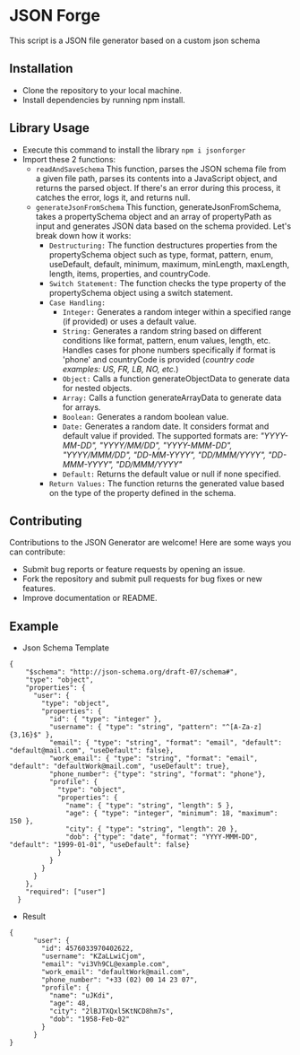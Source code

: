 # JSON Forge

This script is a JSON file generator based on a custom json schema

## Installation

- Clone the repository to your local machine.
- Install dependencies by running npm install.

## Library Usage

- Execute this command to install the library `npm i jsonforger`
- Import these 2 functions:
  - `readAndSaveSchema` This function, parses the JSON schema file from a given file path, parses its contents into a JavaScript object, and returns the parsed object. If there's an error during this process, it catches the error, logs it, and returns null.
  - `generateJsonFromSchema` This function, generateJsonFromSchema, takes a propertySchema object and an array of propertyPath as input and generates JSON data based on the schema provided. Let's break down how it works:
    - `Destructuring:` The function destructures properties from the propertySchema object such as type, format, pattern, enum, useDefault, default, minimum, maximum, minLength, maxLength, length, items, properties, and countryCode.
    - `Switch Statement:` The function checks the type property of the propertySchema object using a switch statement.
    - `Case Handling:`
      - `Integer:` Generates a random integer within a specified range (if provided) or uses a default value.
      - `String:` Generates a random string based on different conditions like format, pattern, enum values, length, etc. Handles cases for phone numbers specifically if format is 'phone' and countryCode is provided (_country code examples: US, FR, LB, NO, etc._)
      - `Object:` Calls a function generateObjectData to generate data for nested objects.
      - `Array:` Calls a function generateArrayData to generate data for arrays.
      - `Boolean:` Generates a random boolean value.
      - `Date:` Generates a random date. It considers format and default value if provided. The supported formats are: _"YYYY-MM-DD", "YYYY/MM/DD", "YYYY-MMM-DD", "YYYY/MMM/DD", "DD-MM-YYYY", "DD/MMM/YYYY", "DD-MMM-YYYY", "DD/MMM/YYYY"_
      - `Default:` Returns the default value or null if none specified.
    - `Return Values:` The function returns the generated value based on the type of the property defined in the schema.

## Contributing

Contributions to the JSON Generator are welcome! Here are some ways you can contribute:

- Submit bug reports or feature requests by opening an issue.
- Fork the repository and submit pull requests for bug fixes or new features.
- Improve documentation or README.

## Example

- Json Schema Template

```
{
    "$schema": "http://json-schema.org/draft-07/schema#",
    "type": "object",
    "properties": {
      "user": {
        "type": "object",
        "properties": {
          "id": { "type": "integer" },
          "username": { "type": "string", "pattern": "^[A-Za-z]{3,16}$" },
          "email": { "type": "string", "format": "email", "default": "default@mail.com", "useDefault": false},
          "work_email": { "type": "string", "format": "email", "default": "defaultWork@mail.com", "useDefault": true},
          "phone_number": {"type": "string", "format": "phone"},
          "profile": {
            "type": "object",
            "properties": {
              "name": { "type": "string", "length": 5 },
              "age": { "type": "integer", "minimum": 18, "maximum": 150 },
              "city": { "type": "string", "length": 20 },
              "dob": {"type": "date", "format": "YYYY-MMM-DD", "default": "1999-01-01", "useDefault": false}
            }
          }
        }
      }
    },
    "required": ["user"]
  }
```

- Result

```
{
      "user": {
        "id": 4576033970402622,
        "username": "KZaLLwiCjom",
        "email": "vi3Vh9CL@example.com",
        "work_email": "defaultWork@mail.com",
        "phone_number": "+33 (02) 00 14 23 07",
        "profile": {
          "name": "uJKdi",
          "age": 48,
          "city": "2lBJTXQxl5KtNCD8hm7s",
          "dob": "1958-Feb-02"
        }
      }
}
```
